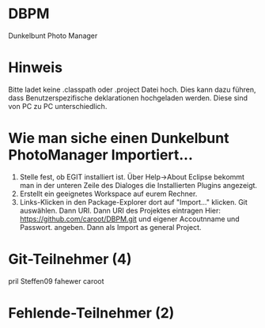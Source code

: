 DBPM
====

Dunkelbunt Photo Manager

Hinweis
=======
Bitte ladet keine .classpath oder .project Datei hoch.
Dies kann dazu führen, dass Benutzerspezifische deklarationen hochgeladen werden.
Diese sind von PC zu PC unterschiedlich.

Wie man siche einen Dunkelbunt PhotoManager Importiert...
====================================================== 
1. Stelle fest, ob EGIT installiert ist.
   Über Help->About Eclipse bekommt man in der unteren Zeile des Dialoges die Installierten Plugins angezeigt.
2. Erstellt ein geeignetes Workspace auf eurem Rechner.
3. Links-Klicken in den Package-Explorer dort auf "Import..." klicken. Git auswählen. Dann URI. Dann URI des Projektes eintragen
   Hier: https://github.com/caroot/DBPM.git und eigener Accoutnname und Passwort. angeben. Dann als Import as general Project.

Git-Teilnehmer (4)
==================
pril
Steffen09
fahewer
caroot

Fehlende-Teilnehmer (2)
=======================
